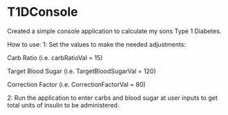 # T1DConsole

Created a simple console application to calculate my sons Type 1 Diabetes.

How to use:
1: Set the values to make the needed adjustments:

Carb Ratio
(i.e. carbRatioVal = 15)

Target Blood Sugar
(i.e. TargetBloodSugarVal = 120)

Correction Factor
(i.e. CorrectionFactorVal = 80)

2: Run the application to enter carbs and blood sugar at user inputs to get total units of insulin to be administered. 
